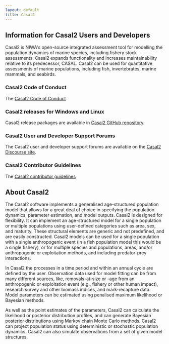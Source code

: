 ```yaml
---
layout: default
title: Casal2
---
```


## Information for Casal2 Users and Developers

Casal2 is NIWA's open-source integrated assessment tool for modelling the population dynamics of marine species, including fishery stock assessments. Casal2 expands functionality and increases maintainability relative to its predecessor, CASAL. Casal2 can be used for quantitative assessments of marine populations, including fish, invertebrates, marine mammals, and seabirds.

### Casal2 Code of Conduct

The [Casal2 Code of Conduct](https://casal2.github.io/code_of_conduct)

### Casal2 releases for Windows and Linux

Casal2 release packages are available in [Casal2 GitHub repository](https://github.com/NIWAFisheriesModelling/CASAL2/releases).

### Casal2 User and Developer Support Forums

The Casal2 user and developer support forums are available on the [Casal2 Discourse site](https://casal2.discourse.group).

### Casal2 Contributor Guidelines

The [Casal2 contributor guidelines](https://casal2.github.io/contributing)

## About Casal2

The Casal2 software implements a generalised age-structured population model that allows for a great deal of choice in specifying the population dynamics, parameter estimation, and model outputs. Casal2 is designed for flexibility. It can implement an age-structured model for a single population or multiple populations using user-defined categories such as area, sex, and maturity. These structural elements are generic and not predefined, and are easily constructed. Casal2 models can be used for a single population with a single anthropogenic event (in a fish population model this would be a single fishery), or for multiple species and populations, areas, and/or anthropogenic or exploitation methods, and including predator-prey interactions.

In Casal2 the processes in a time period and within an annual cycle are defined by the user. Observation data used for model fitting can be from many different sources, like, removals-at-size or -age from an anthropogenic or exploitation event (e.g., fishery or other human impact), research survey and other biomass indices, and mark-recapture data. Model parameters can be estimated using penalised maximum likelihood or Bayesian methods.

As well as the point estimates of the parameters, Casal2 can calculate the likelihood or posterior distribution profiles, and can generate Bayesian posterior distributions using Markov chain Monte Carlo methods. Casal2 can project population status using deterministic or stochastic population dynamics. Casal2 can also simulate observations from a set of given model structures.
